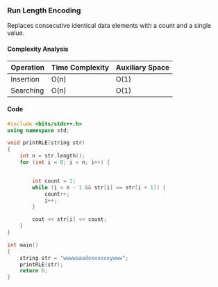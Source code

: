 ### Run Length Encoding

Replaces consecutive identical data elements with a count and a single value.

#### Complexity Analysis

| Operation | Time Complexity | Auxiliary Space |
| --------- | --------------- | --------------- |
| Insertion | O(n)            | O(1)            |
| Searching | O(n)            | O(1)            |

#### Code

```cpp
#include <bits/stdc++.h>
using namespace std;

void printRLE(string str)
{
	int n = str.length();
	for (int i = 0; i < n; i++) {


		int count = 1;
		while (i < n - 1 && str[i] == str[i + 1]) {
			count++;
			i++;
		}

		cout << str[i] << count;
	}
}

int main()
{
	string str = "wwwwaaadexxxxxxywww";
	printRLE(str);
	return 0;
}
```
